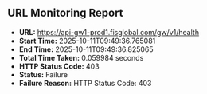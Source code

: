 ## URL Monitoring Report

- **URL:** https://api-gw1-prod1.fisglobal.com/gw/v1/health
- **Start Time:** 2025-10-11T09:49:36.765081
- **End Time:** 2025-10-11T09:49:36.825065
- **Total Time Taken:** 0.059984 seconds
- **HTTP Status Code:** 403
- **Status:** Failure
- **Failure Reason:** HTTP Status Code: 403
